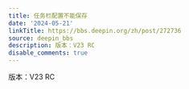 ```yaml
---
title: 任务栏配置不能保存
date: '2024-05-21'
linkTitle: https://bbs.deepin.org/zh/post/272736
source: deepin_bbs
description: 版本：V23 RC
disable_comments: true
---
```

版本：V23 RC
